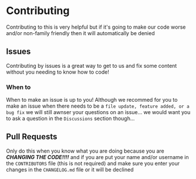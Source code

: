 # Contributing
Contributing to this is very helpful but if it's going to make our code worse and/or non-family friendly then it will automatically be denied
## Issues
Contributing by issues is a great way to get to us and fix some content without you needing to know how to code!
### When to
When to make an issue is up to you! Although we recommed for you to make an issue when there needs to be a `file update, feature added, or a bug fix` we will still awnser your questions on an issue... we would want you to ask a question in the `Discussions` section though...
## Pull Requests
Only do this when you know what you are doing because you are ***CHANGING THE CODE!!!!*** and if you are put your name and/or username in the `CONTRIBUTORS` file (this is not required) and make sure you enter your changes in the `CHANGELOG.md` file or it will be declined